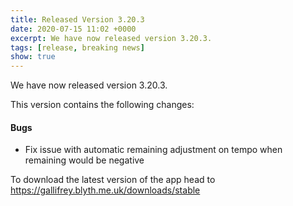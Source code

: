 ```yaml
---
title: Released Version 3.20.3
date: 2020-07-15 11:02 +0000
excerpt: We have now released version 3.20.3.
tags: [release, breaking news]
show: true
---
```


We have now released version 3.20.3.

This version contains the following changes:

#### Bugs

* Fix issue with automatic remaining adjustment on tempo when remaining would be negative


To download the latest version of the app head to <https://gallifrey.blyth.me.uk/downloads/stable>

